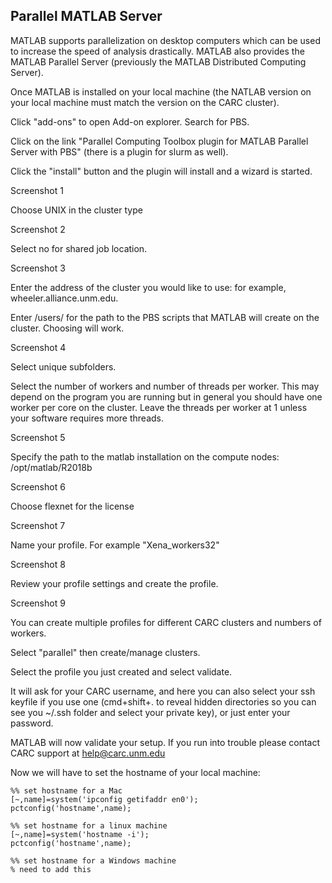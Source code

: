 ## Parallel MATLAB Server
MATLAB supports parallelization on desktop computers which can be used to increase the speed of analysis drastically. MATLAB also provides the MATLAB Parallel Server (previously the MATLAB Distributed Computing Server). 

Once MATLAB is installed on your local machine (the NATLAB version on your local machine must match the version on the CARC cluster).

Click "add-ons" to open Add-on explorer. Search for PBS. 

Click on the link "Parallel Computing Toolbox plugin for MATLAB Parallel Server with PBS" (there is a plugin for slurm as well).

Click the "install" button and the plugin will install and a wizard is started.

Screenshot 1

Choose UNIX in the cluster type

Screenshot 2

Select no for shared job location.

Screenshot 3

Enter the address of the cluster you would like to use: for example, wheeler.alliance.unm.edu.

Enter /users/<your username> for the path to the PBS scripts that MATLAB will create on the cluster. Choosing will work.

Screenshot 4

Select unique subfolders.

Select the number of workers and number of threads per worker. This may depend on the program you are running but in general you should have one worker per core on the cluster. Leave the threads per worker at 1 unless your software requires more threads.

Screenshot 5

Specify the path to the matlab installation on the compute nodes: /opt/matlab/R2018b

Screenshot 6

Choose flexnet for the license

Screenshot 7

Name your profile. For example "Xena_workers32"

Screenshot 8

Review your profile settings and create the profile.

Screenshot 9 

You can create multiple profiles for different CARC clusters and numbers of workers.

Select "parallel" then create/manage clusters.

Select the profile you just created and select validate.

It will ask for your CARC username, and here you can also select your ssh keyfile if you use one (cmd+shift+. to reveal hidden directories so you can see you ~/.ssh folder and select your private key), or just enter your password.

MATLAB will now validate your setup. If you run into trouble please contact CARC support at help@carc.unm.edu

Now we will have to set the hostname of your local machine:

```
%% set hostname for a Mac
[~,name]=system('ipconfig getifaddr en0');
pctconfig('hostname',name);

%% set hostname for a linux machine
[~,name]=system('hostname -i');
pctconfig('hostname',name);

%% set hostname for a Windows machine
% need to add this
```
